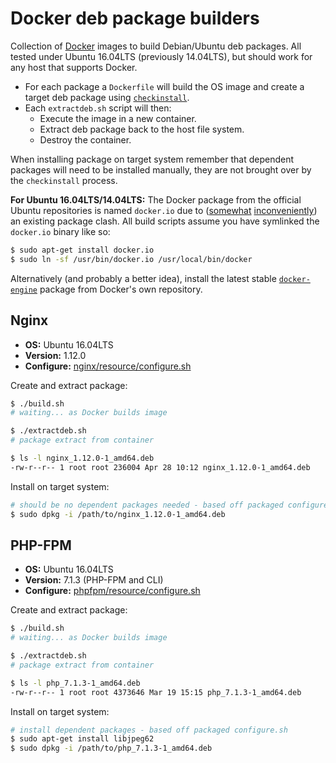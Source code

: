 # Docker deb package builders
Collection of [Docker](https://www.docker.com) images to build Debian/Ubuntu deb packages. All tested under Ubuntu 16.04LTS (previously 14.04LTS), but should work for any host that supports Docker.

- For each package a `Dockerfile` will build the OS image and create a target deb package using [`checkinstall`](https://help.ubuntu.com/community/CheckInstall).
- Each `extractdeb.sh` script will then:
	- Execute the image in a new container.
	- Extract deb package back to the host file system.
	- Destroy the container.

When installing package on target system remember that dependent packages will need to be installed manually, they are not brought over by the `checkinstall` process.

**For Ubuntu 16.04LTS/14.04LTS:** The Docker package from the official Ubuntu repositories is named `docker.io` due to ([somewhat](http://packages.ubuntu.com/trusty/docker.io) [inconveniently](http://packages.ubuntu.com/xenial/docker.io)) an existing package clash. All build scripts assume you have symlinked the `docker.io` binary like so:

```sh
$ sudo apt-get install docker.io
$ sudo ln -sf /usr/bin/docker.io /usr/local/bin/docker
```

Alternatively (and probably a better idea), install the latest stable [`docker-engine`](https://docs.docker.com/engine/installation/linux/ubuntu/) package from Docker's own repository.

## Nginx
- **OS:** Ubuntu 16.04LTS
- **Version:** 1.12.0
- **Configure:** [nginx/resource/configure.sh](nginx/resource/configure.sh)

Create and extract package:
```sh
$ ./build.sh
# waiting... as Docker builds image

$ ./extractdeb.sh
# package extract from container

$ ls -l nginx_1.12.0-1_amd64.deb
-rw-r--r-- 1 root root 236004 Apr 28 10:12 nginx_1.12.0-1_amd64.deb
```

Install on target system:
```sh
# should be no dependent packages needed - based off packaged configure.sh
$ sudo dpkg -i /path/to/nginx_1.12.0-1_amd64.deb
```

## PHP-FPM
- **OS:** Ubuntu 16.04LTS
- **Version:** 7.1.3 (PHP-FPM and CLI)
- **Configure:** [phpfpm/resource/configure.sh](phpfpm/resource/configure.sh)

Create and extract package:
```sh
$ ./build.sh
# waiting... as Docker builds image

$ ./extractdeb.sh
# package extract from container

$ ls -l php_7.1.3-1_amd64.deb
-rw-r--r-- 1 root root 4373646 Mar 19 15:15 php_7.1.3-1_amd64.deb
```

Install on target system:
```sh
# install dependent packages - based off packaged configure.sh
$ sudo apt-get install libjpeg62
$ sudo dpkg -i /path/to/php_7.1.3-1_amd64.deb
```
